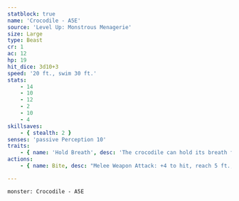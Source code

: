 ```yaml
---
statblock: true
name: 'Crocodile - A5E'
source: 'Level Up: Monstrous Menagerie'
size: Large
type: Beast
cr: 1
ac: 12
hp: 19
hit_dice: 3d10+3
speed: '20 ft., swim 30 ft.'
stats:
    - 14
    - 10
    - 12
    - 2
    - 10
    - 4
skillsaves:
    - { stealth: 2 }
senses: 'passive Perception 10'
traits:
    - { name: 'Hold Breath', desc: 'The crocodile can hold its breath for 15 minutes.' }
actions:
    - { name: Bite, desc: "Melee Weapon Attack: +4 to hit, reach 5 ft., one target. Hit: 7 (1d10+2) piercing damage and the target is grappled (escape DC 12). Until this grapple ends, the target is restrained and the crocodile can't bite a different target." }

---
```

```statblock
monster: Crocodile - A5E
```
